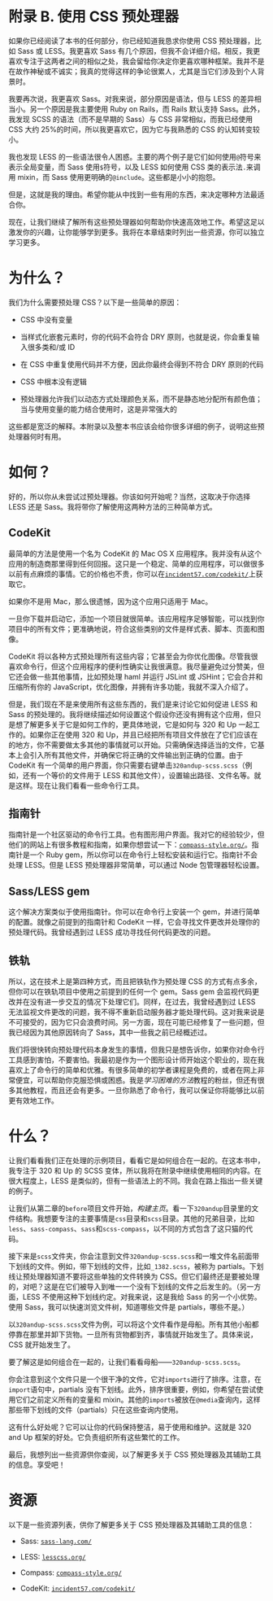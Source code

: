 # 附录 B. 使用 CSS 预处理器

如果你已经阅读了本书的任何部分，你已经知道我恳求你使用 CSS 预处理器，比如 Sass 或 LESS。我更喜欢 Sass 有几个原因，但我不会详细介绍。相反，我更喜欢专注于这两者之间的相似之处，我会留给你决定你更喜欢哪种框架。我并不是在故作神秘或不诚实；我真的觉得这样的争论很累人，尤其是当它们涉及到个人背景时。

我要再次说，我更喜欢 Sass。对我来说，部分原因是语法，但与 LESS 的差异相当小。另一个原因是我主要使用 Ruby on Rails，而 Rails 默认支持 Sass。此外，我发现 SCSS 的语法（而不是早期的 Sass）与 CSS 非常相似，而我已经使用 CSS 大约 25%的时间，所以我更喜欢它，因为它与我熟悉的 CSS 的认知转变较小。

我也发现 LESS 的一些语法很令人困惑。主要的两个例子是它们如何使用`@`符号来表示全局变量，而 Sass 使用`$`符号，以及 LESS 如何使用 CSS 类的表示法`.`来调用 mixin，而 Sass 使用更明确的`@include`。这些都是小小的抱怨。

但是，这就是我的理由。希望你能从中找到一些有用的东西，来决定哪种方法最适合你。

现在，让我们继续了解所有这些预处理器如何帮助你快速高效地工作。希望这足以激发你的兴趣，让你能够学到更多。我将在本章结束时列出一些资源，你可以独立学习更多。

# 为什么？

我们为什么需要预处理 CSS？以下是一些简单的原因：

+   CSS 中没有变量

+   当样式化嵌套元素时，你的代码不会符合 DRY 原则，也就是说，你会重复输入很多类和/或 ID

+   在 CSS 中重复使用代码并不方便，因此你最终会得到不符合 DRY 原则的代码

+   CSS 中根本没有逻辑

+   预处理器允许我们以动态方式处理颜色关系，而不是静态地分配所有颜色值；当与使用变量的能力结合使用时，这是非常强大的

这些都是宽泛的解释。本附录以及整本书应该会给你很多详细的例子，说明这些预处理器何时有用。

# 如何？

好的，所以你从未尝试过预处理器。你该如何开始呢？当然，这取决于你选择 LESS 还是 Sass。我将带你了解使用这两种方法的三种简单方式。

## CodeKit

最简单的方法是使用一个名为 CodeKit 的 Mac OS X 应用程序。我并没有从这个应用的制造商那里得到任何回报。这只是一个稳定、简单的应用程序，可以做很多以前有点麻烦的事情。它的价格也不贵，你可以在[`incident57.com/codekit/`](http://incident57.com)上获取它。

如果你不是用 Mac，那么很遗憾，因为这个应用只适用于 Mac。

一旦你下载并启动它，添加一个项目就很简单。该应用程序足够智能，可以找到你项目中的所有文件；更准确地说，符合这些类别的文件是样式表、脚本、页面和图像。

CodeKit 将以各种方式预处理所有这些内容；它甚至会为你优化图像。尽管我很喜欢命令行，但这个应用程序的便利性确实让我很满意。我尽量避免过分赞美，但它还会做一些其他事情，比如预处理 haml 并运行 JSLint 或 JSHint；它会合并和压缩所有你的 JavaScript，优化图像，并拥有许多功能，我就不深入介绍了。

但是，我们现在不是来使用所有这些东西的，我们是来讨论它如何促进 LESS 和 Sass 的预处理的。我将继续描述如何设置这个假设你还没有拥有这个应用，但只是想了解更多关于它是如何工作的，更具体地说，它是如何与 320 和 Up 一起工作的。如果你正在使用 320 和 Up，并且已经把所有项目文件放在了它们应该在的地方，你不需要做太多其他的事情就可以开始。只需确保选择适当的文件，它基本上会引入所有其他文件，并确保它将正确的文件输出到正确的位置。由于 CodeKit 有一个简单的用户界面，你只需要右键单击`320andup-scss.scss`（例如，还有一个等价的文件用于 LESS 和其他文件），设置输出路径、文件名等。就是这样。现在让我们看看一些命令行工具。

## 指南针

指南针是一个社区驱动的命令行工具。也有图形用户界面。我对它的经验较少，但他们的网站上有很多教程和指南，如果你想尝试一下：[`compass-style.org/`](http://compass-style.org/)。指南针是一个 Ruby gem，所以你可以在命令行上轻松安装和运行它。指南针不会处理 LESS。但是 LESS 预处理器非常简单，可以通过 Node 包管理器轻松设置。

## Sass/LESS gem

这个解决方案类似于使用指南针。你可以在命令行上安装一个 gem，并进行简单的配置。就像之前提到的指南针和 CodeKit 一样，它会寻找文件更改并处理你的预处理代码。我曾经遇到过 LESS 成功寻找任何代码更改的问题。

## 铁轨

所以，这在技术上是第四种方式，而且把铁轨作为预处理 CSS 的方式有点多余，但你可以在铁轨项目中使用之前提到的任何一个 gem。Sass gem 会监视代码更改并在没有进一步交互的情况下处理它们。同样，在过去，我曾经遇到过 LESS 无法监视文件更改的问题，我不得不重新启动服务器才能处理代码。这对我来说是不可接受的，因为它只会浪费时间。另一方面，现在可能已经修复了一些问题，但我已经因为其他原因转向了 Sass，其中一些我之前已经概述过。

我们将很快转向预处理代码本身发生的事情，但我只是想告诉你，如果你对命令行工具感到害怕，不要害怕。我最初是作为一个图形设计师开始这个职业的，现在我喜欢上了命令行的简单和优雅。有很多简单的初学者课程是免费的，或者在网上非常便宜，可以帮助你克服恐惧或困惑。我是*学习困难的方法*教程的粉丝，但还有很多其他教程，而且还会有更多。一旦你熟悉了命令行，我可以保证你将能够比以前更有效地工作。

# 什么？

让我们看看我们正在处理的示例项目，看看它是如何组合在一起的。在这本书中，我专注于 320 和 Up 的 SCSS 变体，所以我将在附录中继续使用相同的内容。在很大程度上，LESS 是类似的，但有一些语法上的不同。我会在路上指出一些关键的例子。

让我们从第二章的`before`项目文件开始，*构建主页*。看一下`320andup`目录里的文件结构。我想要专注的主要事情是`css`目录和`scss`目录。其他的兄弟目录，比如`less`、`sass-compass`、`sass`和`scss-compass`，以不同的方式包含了这只猫的代码。

接下来是`scss`文件夹，你会注意到文件`320andup-scss.scss`和一堆文件名前面带下划线的文件。例如，带下划线的文件，比如`_1382.scss`，被称为 partials。下划线让预处理器知道不要将这些单独的文件转换为 CSS。但它们最终还是要被处理的，对吧？这是在它们被导入到唯一一个没有下划线的文件之后发生的。（另一方面，LESS 不使用这种下划线约定。对我来说，这是我给 Sass 的另一个小优势。使用 Sass，我可以快速浏览文件树，知道哪些文件是 partials，哪些不是。）

以`320andup-scss.scss`文件为例，可以将这个文件看作是母船。所有其他小船都停靠在那里并卸下货物。一旦所有货物都到齐，事情就开始发生了。具体来说，CSS 就开始发生了。

要了解这是如何组合在一起的，让我们看看母船——`320andup-scss.scss`。

你会注意到这个文件只是一个很干净的文件，它对`imports`进行了排序。注意，在`import`语句中，partials 没有下划线。此外，排序很重要，例如，你希望在尝试使用它们之前定义所有的变量和 mixin。其他的`imports`被放在`@media`查询内，这样那些带下划线的文件（partials）只在这些查询内使用。

这有什么好处呢？它可以让你的代码保持整洁，易于使用和维护。这就是 320 and Up 框架的好处。它负责组织所有这些繁忙的工作。

最后，我想列出一些资源供你查阅，以了解更多关于 CSS 预处理器及其辅助工具的信息。享受吧！

# 资源

以下是一些资源列表，供你了解更多关于 CSS 预处理器及其辅助工具的信息：

+   Sass: [`sass-lang.com/`](http://sass-lang.com/)

+   LESS: [`lesscss.org/`](http://lesscss.org/)

+   Compass: [`compass-style.org/`](http://compass-style.org/)

+   CodeKit: [`incident57.com/codekit/`](http://incident57.com/codekit/)
